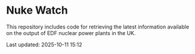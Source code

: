 # Nuke Watch

This repository includes code for retrieving the latest information available on the output of EDF nuclear power plants in the UK.

Last updated: 2025-10-11 15:12